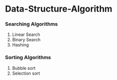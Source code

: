 # Data-Structure-Algorithm

### Searching Algorithms ###
1) Linear Search
2) Binary Search
3) Hashing

### Sorting Algorithms ###
1) Bubble sort
2) Selection sort

